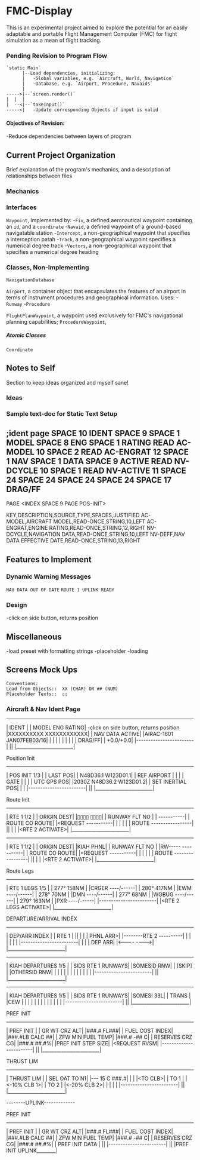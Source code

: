 # FMC-Display
This is an experimental project aimed to explore the potential for an easily adaptable and portable Flight Management Computer (FMC) for flight simulation as a mean of flight tracking.

### Pending Revision to Program Flow

```
`static Main`
      |--Load dependencies, initializing:
      |   -Global variables, e.g. `Aircraft, World, Navigation`
      |   -Database, e.g. `Airport, Procedure, Navaids`
      |
----->|--`screen.render()`
|  |  |
|  --<|--`takeInput()`
-----<|   -Update corresponding Objects if input is valid
```

#### Objectives of Revision:
-Reduce dependencies between layers of program


## Current Project Organization
Brief explanation of the program's mechanics, and a description of relationships between files
### Mechanics


### Interfaces
`Waypoint`,
Implemented by:
-`Fix`, a defined aeronautical waypoint containing an `id`, and a `coordinate`
-`Navaid`, a defined waypoint of a ground-based navigatable station
-`Intercept`, a non-geographical waypoint that specifies a interception patah
-`Track`, a non-geographical waypoint specifies a numerical degree track
-`Vectors`, a non-geographical waypoint that specifies a numerical degree heading


### Classes, Non-Implementing
`NavigationDatabase`

`Airport`, a container object that encapsulates the features of an airport in terms of instrument procedures and geographical information.
Uses:
-`Runway`
-`Procedure`

`FlightPlanWaypoint`, a waypoint used exclusively for FMC's navigational planning capabilities;
`ProcedureWaypoint`,
##### Atomic Classes
`Coordinate`




## Notes to Self
Section to keep ideas organized and myself sane!
### Ideas


### Sample text-doc for Static Text Setup
;ident page
SPACE 10 IDENT SPACE 9
SPACE 1 MODEL SPACE 8 ENG SPACE 1 RATING
READ AC-MODEL 10 SPACE 2 READ AC-ENGRAT 12
SPACE 1 NAV SPACE 1 DATA SPACE 9 ACTIVE
READ NV-DCYCLE 10 SPACE 1 READ NV-ACTIVE 11
SPACE 24
SPACE 24
SPACE 24
SPACE 24
SPACE 17 DRAG/FF
------------------------
PAGE <INDEX SPACE 9 PAGE POS-INIT>

KEY,DESCRIPTION,SOURCE,TYPE,SPACES,JUSTIFIED
AC-MODEL,AIRCRAFT MODEL,READ-ONCE,STRING,10,LEFT
AC-ENGRAT,ENGINE RATING,READ-ONCE,STRING,12,RIGHT
NV-DCYCLE,NAVIGATION DATA,READ-ONCE,STRING,10,LEFT
NV-DEFF,NAV DATA EFFECTIVE DATE,READ-ONCE,STRING,13,RIGHT




## Features to Implement

### Dynamic Warning Messages
`NAV DATA OUT OF DATE`
`ROUTE 1 UPLINK READY`

### Design
-click on side button, returns position

## Miscellaneous
-load preset with formatting strings
-placeholder
-loading


## Screens Mock Ups

```
Conventions:
Load from Objects::  XX (CHAR) OR ## (NUM)
Placeholder Texts::  ▯▯
```

### Aircraft & Nav Ident Page
__________________________
|          IDENT         |
| MODEL        ENG RATING|      -click on side button, returns position
|XXXXXXXXXX  XXXXXXXXXXXX|
| NAV DATA         ACTIVE|
|AIRAC-1601 JAN07FEB03/16|
|                        |
|                        |
|                        |
|                        |
|                 DRAG/FF|
|               +0.0/+0.0|
|------------------------|
|<INDEX         POS INIT>|
|________________________|


Position Init
__________________________
|        POS INIT    1/3 |
|                LAST POS|
|      N48D36.1 W123D01.1|
| REF AIRPORT            |
|                        |
| GATE                   |
|                        |
| UTC             GPS POS|
|2030Z N48D36.2 W123D01.2|
|        SET INERTIAL POS|
|                        |
|------------------------|
|<INDEX            ROUTE>|
|________________________|



Route Init
__________________________
|      RTE 1         1/2 |
| ORIGIN             DEST|
|▯▯▯▯          ▯▯▯▯|
| RUNWAY          FLT NO |
|             -----------|
| ROUTE          CO ROUTE|
|<REQUEST     -----------|
|                        |
|                        |
| ROUTE -----------------|
|<SAVE              ALTN>|
|                        |
|<RTE 2         ACTIVATE>|
|________________________|
__________________________
|      RTE 1         1/2 |
| ORIGIN             DEST|
|KIAH                PHNL|
| RUNWAY          FLT NO |
|RW-----      -----------|
| ROUTE          CO ROUTE|
|<REQUEST     -----------|
|                        |
|                        |
| ROUTE -----------------|
|<SAVE              ALTN>|
|                        |
|<RTE 2         ACTIVATE>|
|________________________|


Route Legs
__________________________
|      RTE 1 LEGS    1/5 |
| 277°    158NM          |
|CRGER        ----/------|
| 280°    417NM          |
|EWM          ----/------|
| 278°     70NM          |
|DMN          ----/------|
| 277°     68NM          |
|WOBUG        ----/------|
| 279°    163NM          |
|PXR          ----/------|
|------------------------|
|<RTE 2 LEGS    ACTIVATE>|
|________________________|



DEPARTURE/ARRIVAL INDEX
__________________________
|      DEP/ARR INDEX     |
|        RTE 1           |
|<DEP      KIAH      ARR>|
|                        |
|          PHNL      ARR>|
|--------RTE 2 ----------|
|                        |
|                        |
|                        |
|------------------------|
|                        |
| DEP                 ARR|
|<----              ---->|
|________________________|

__________________________
|   KIAH DEPARTURES  1/5 |
| SIDS   RTE 1    RUNWAYS|
|SOMESID              RNW|
|       [SKIP]           |
|OTHERSID             RNW|
|                        |
|                        |
|                        |
|                        |
|                        |
|                        |
|------------------------|
|<INDEX            ROUTE>|
|________________________|

__________________________
|   KIAH DEPARTURES  1/5 |
| SIDS   RTE 1    RUNWAYS|
|SOMESI<SEL> <SEL>    33L|
| TRANS                  |
|CEW                     |
|                        |
|                        |
|                        |
|                        |
|                        |
|                        |
|------------------------|
|<INDEX            ROUTE>|
|________________________|


PREF INIT
__________________________
|       PREF INIT        |
| GR WT           CRZ ALT|
|###.#              FL###|
| FUEL         COST INDEX|
|###.#LB CALC          ##|
| ZFW       MIN FUEL TEMP|
|###.#              -## C|
| RESERVES         CRZ CG|
|###.#              ##.#%|
|PREF INIT      STEP SIZE|
|<REQUEST            RVSM|
|------------------------|
|<INDEX       THRUST LIM>|
|________________________|


THRUST LIM
__________________________
|       THRUST LIM       |
| SEL      OAT     TO  N1|
|---       15 C     ###.#|
|                        |
|<TO   <SEL><ARM>    CLB>|
| TO 1                   |
|<-10%             CLB 1>|
| TO 2                   |
|<-20%             CLB 2>|
|                        |
|                        |
|------------------------|
|<INDEX          TAKEOFF>|
|________________________|













--------UPLINK-------------


PREF INIT
__________________________
|       PREF INIT        |
| GR WT           CRZ ALT|
|###.#              FL###|
| FUEL         COST INDEX|
|###.#LB CALC          ##|
| ZFW       MIN FUEL TEMP|
|###.#              -## C|
| RESERVES         CRZ CG|
|###.#              ##.#%|
|     PREF INIT DATA     |
|<REJECT          ACCEPT>|
|------------------------|
|<INDEX       THRUST LIM>|
|PREF INIT UPLINK________|
